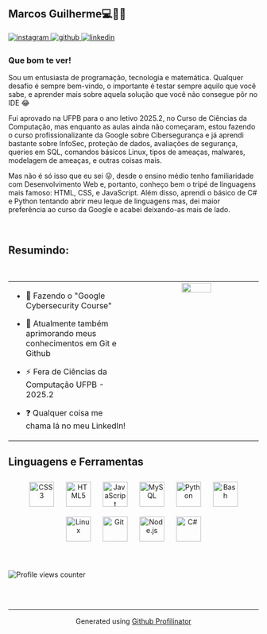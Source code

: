 ## Marcos Guilherme💻👨‍💻  
  

<a href="https://instagram.com/m.g_quirino" target="_blank">
<img src=https://img.shields.io/badge/instagram-%23000000.svg?&style=for-the-badge&logo=instagram&logoColor=white alt=instagram style="margin-bottom: 5px;" />
</a>
<a href="https://github.com/DevMarcos1010" target="_blank">
<img src=https://img.shields.io/badge/github-%2324292e.svg?&style=for-the-badge&logo=github&logoColor=white alt=github style="margin-bottom: 5px;" />
</a>
<a href="https://linkedin.com/in/marcos-guilherme-gabriel-quirino" target="_blank">
<img src=https://img.shields.io/badge/linkedin-%231E77B5.svg?&style=for-the-badge&logo=linkedin&logoColor=white alt=linkedin style="margin-bottom: 5px;" />
</a>  
  



### Que bom te ver!  
Sou um entusiasta de programação, tecnologia e matemática. Qualquer desafio é sempre bem-vindo, o importante é testar sempre aquilo que você sabe, e aprender mais sobre aquela solução que você não consegue pôr no IDE 😂

Fui aprovado na UFPB para o ano letivo 2025.2, no Curso de Ciências da Computação, mas enquanto as aulas ainda não começaram, estou fazendo o curso profissionalizante da Google sobre Cibersegurança e já aprendi bastante sobre InfoSec, proteção de dados, avaliações de segurança, queries em SQL, comandos básicos Linux, tipos de ameaças, malwares, modelagem de ameaças, e outras coisas mais.

Mas não é só isso que eu sei 😜, desde o ensino médio tenho familiaridade com Desenvolvimento Web e, portanto, conheço bem o tripé de linguagens mais famoso: HTML, CSS, e JavaScript. Além disso, aprendi o básico de C# e Python tentando abrir meu leque de linguagens mas, dei maior preferência ao curso da Google e acabei deixando-as mais de lado.  
  

<br/>  

## Resumindo:  
<br/>  
<table border="0px"><tr><td valign="top" width="50%">


- 🔭  Fazendo o "Google Cybersecurity Course"  
  

- 🌱 Atualmente também aprimorando meus conhecimentos em Git e Github  
  

- ⚡ Fera de Ciências da Computação UFPB - 2025.2  
  

- ❓ Qualquer coisa me chama lá no meu LinkedIn! 



</td><td valign="top" width="50%">

<div align="center">
<img src="https://octodex.github.com/images/Fintechtocat.png" align="center" style="width: 50%" />
</div>  


</td></tr></table>  


## Linguagens e Ferramentas  
<div align="center">  
<a href="https://www.w3schools.com/css/" target="_blank"><img style="margin: 10px" src="https://profilinator.rishav.dev/skills-assets/css3-original-wordmark.svg" alt="CSS3" height="50" /></a>  
<a href="https://en.wikipedia.org/wiki/HTML5" target="_blank"><img style="margin: 10px" src="https://profilinator.rishav.dev/skills-assets/html5-original-wordmark.svg" alt="HTML5" height="50" /></a>  
<a href="https://www.javascript.com/" target="_blank"><img style="margin: 10px" src="https://profilinator.rishav.dev/skills-assets/javascript-original.svg" alt="JavaScript" height="50" /></a>  
<a href="https://www.mysql.com/" target="_blank"><img style="margin: 10px" src="https://profilinator.rishav.dev/skills-assets/mysql-original-wordmark.svg" alt="MySQL" height="50" /></a>  
<a href="https://www.python.org/" target="_blank"><img style="margin: 10px" src="https://profilinator.rishav.dev/skills-assets/python-original.svg" alt="Python" height="50" /></a>  
<a href="https://www.gnu.org/software/bash/" target="_blank"><img style="margin: 10px" src="https://profilinator.rishav.dev/skills-assets/gnu_bash-icon.svg" alt="Bash" height="50" /></a>  
<a href="https://www.linux.org/" target="_blank"><img style="margin: 10px" src="https://profilinator.rishav.dev/skills-assets/linux-original.svg" alt="Linux" height="50" /></a>  
<a href="https://github.com/" target="_blank"><img style="margin: 10px" src="https://profilinator.rishav.dev/skills-assets/git-scm-icon.svg" alt="Git" height="50" /></a>  
<a href="https://nodejs.org/" target="_blank"><img style="margin: 10px" src="https://profilinator.rishav.dev/skills-assets/nodejs-original-wordmark.svg" alt="Node.js" height="50" /></a>  
<a href="https://docs.microsoft.com/en-us/dotnet/csharp/" target="_blank"><img style="margin: 10px" src="https://profilinator.rishav.dev/skills-assets/csharp-original.svg" alt="C#" height="50" /></a>  
</div>  

<br/>  

  

<br/>  

![Profile views counter](https://komarev.com/ghpvc/?username=DevMarcso1010&&style=flat-square)  
  

<br/>  


<br />

----
<div align="center">Generated using <a href="https://profilinator.rishav.dev/" target="_blank">Github Profilinator</a></div>

